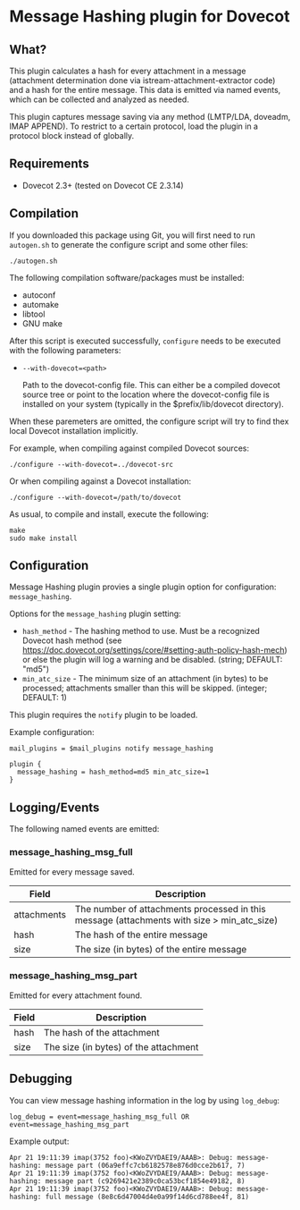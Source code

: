 Message Hashing plugin for Dovecot
==================================

What?
-----

This plugin calculates a hash for every attachment in a message (attachment
determination done via istream-attachment-extractor code) and a hash for the
entire message. This data is emitted via named events, which can be collected
and analyzed as needed.

This plugin captures message saving via any method (LMTP/LDA, doveadm, IMAP
APPEND). To restrict to a certain protocol, load the plugin in a protocol
block instead of globally.

Requirements
------------

* Dovecot 2.3+ (tested on Dovecot CE 2.3.14)

Compilation
-----------

If you downloaded this package using Git, you will first need to run
`autogen.sh` to generate the configure script and some other files:

```
./autogen.sh
```

The following compilation software/packages must be installed:

 - autoconf
 - automake
 - libtool
 - GNU make

After this script is executed successfully, `configure` needs to be executed
with the following parameters:

 - `--with-dovecot=<path>`

   Path to the dovecot-config file. This can either be a compiled dovecot
   source tree or point to the location where the dovecot-config file is
   installed on your system (typically in the $prefix/lib/dovecot directory).

When these paremeters are omitted, the configure script will try to find thex
local Dovecot installation implicitly.

For example, when compiling against compiled Dovecot sources:

```
./configure --with-dovecot=../dovecot-src
```

Or when compiling against a Dovecot installation:

```
./configure --with-dovecot=/path/to/dovecot
```

As usual, to compile and install, execute the following:

```
make
sudo make install
```

Configuration
-------------

Message Hashing plugin provies a single plugin option for configuration:
`message_hashing`.

Options for the `message_hashing` plugin setting:

 - `hash_method` - The hashing method to use. Must be a recognized Dovecot
                   hash method (see
                   https://doc.dovecot.org/settings/core/#setting-auth-policy-hash-mech)
                   or else the plugin will log a warning and be disabled.
                   (string; DEFAULT: "md5")
 - `min_atc_size` - The minimum size of an attachment (in bytes) to be
                    processed; attachments smaller than this will be skipped.
                    (integer; DEFAULT: 1)

This plugin requires the `notify` plugin to be loaded.

Example configuration:

```
mail_plugins = $mail_plugins notify message_hashing

plugin {
  message_hashing = hash_method=md5 min_atc_size=1
}
```

Logging/Events
--------------

The following named events are emitted:

### message_hashing_msg_full

Emitted for every message saved.

Field       | Description     
----------- | -----------
attachments | The number of attachments processed in this message (attachments with size > min_atc_size)
hash        | The hash of the entire message
size        | The size (in bytes) of the entire message

### message_hashing_msg_part

Emitted for every attachment found.

Field  | Description     
-------| -----------
hash   | The hash of the attachment
size   | The size (in bytes) of the attachment

Debugging
---------

You can view message hashing information in the log by using `log_debug`:

```
log_debug = event=message_hashing_msg_full OR event=message_hashing_msg_part
```

Example output:

```
Apr 21 19:11:39 imap(3752 foo)<KWoZVYDAEI9/AAAB>: Debug: message-hashing: message part (06a9effc7cb6182578e876d0cce2b617, 7)
Apr 21 19:11:39 imap(3752 foo)<KWoZVYDAEI9/AAAB>: Debug: message-hashing: message part (c9269421e2389c0ca53bcf1854e49182, 8)
Apr 21 19:11:39 imap(3752 foo)<KWoZVYDAEI9/AAAB>: Debug: message-hashing: full message (8e8c6d47004d4e0a99f14d6cd788ee4f, 81)
```
